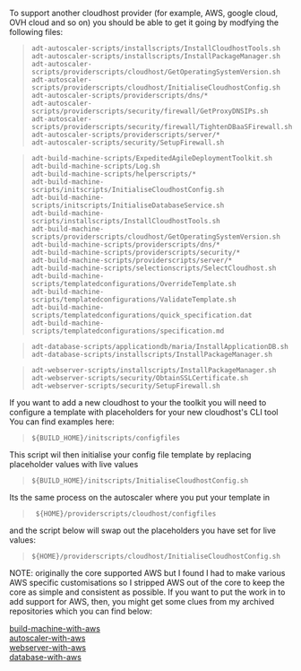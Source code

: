 To support another cloudhost provider (for example, AWS, google cloud, OVH cloud and so on) you should be able to get it going by modfying the following files:


>     adt-autoscaler-scripts/installscripts/InstallCloudhostTools.sh
>     adt-autoscaler-scripts/installscripts/InstallPackageManager.sh
>     adt-autoscaler-scripts/providerscripts/cloudhost/GetOperatingSystemVersion.sh
>     adt-autoscaler-scripts/providerscripts/cloudhost/InitialiseCloudhostConfig.sh
>     adt-autoscaler-scripts/providerscripts/dns/*
>     adt-autoscaler-scripts/providerscripts/security/firewall/GetProxyDNSIPs.sh
>     adt-autoscaler-scripts/providerscripts/security/firewall/TightenDBaaSFirewall.sh
>     adt-autoscaler-scripts/providerscripts/server/*
>     adt-autoscaler-scripts/security/SetupFirewall.sh

>     adt-build-machine-scripts/ExpeditedAgileDeploymentToolkit.sh
>     adt-build-machine-scripts/Log.sh
>     adt-build-machine-scripts/helperscripts/*
>     adt-build-machine-scripts/initscripts/InitialiseCloudhostConfig.sh
>     adt-build-machine-scripts/initscripts/InitialiseDatabaseService.sh
>     adt-build-machine-scripts/installscripts/InstallCloudhostTools.sh
>     adt-build-machine-scripts/providerscripts/cloudhost/GetOperatingSystemVersion.sh
>     adt-build-machine-scripts/providerscripts/dns/*
>     adt-build-machine-scripts/providerscripts/security/*
>     adt-build-machine-scripts/providerscripts/server/*
>     adt-build-machine-scripts/selectionscripts/SelectCloudhost.sh
>     adt-build-machine-scripts/templatedconfigurations/OverrideTemplate.sh
>     adt-build-machine-scripts/templatedconfigurations/ValidateTemplate.sh
>     adt-build-machine-scripts/templatedconfigurations/quick_specification.dat
>     adt-build-machine-scripts/templatedconfigurations/specification.md

>     adt-database-scripts/applicationdb/maria/InstallApplicationDB.sh
>     adt-database-scripts/installscripts/InstallPackageManager.sh

>     adt-webserver-scripts/installscripts/InstallPackageManager.sh
>     adt-webserver-scripts/security/ObtainSSLCertificate.sh
>     adt-webserver-scripts/security/SetupFirewall.sh


If you want to add a new cloudhost to your the toolkit you will need to configure a template with placeholders for your new cloudhost's CLI tool  
You can find examples here:  

>     ${BUILD_HOME}/initscripts/configfiles

This script wil then initialise your config file template by replacing placeholder values with live values

>     ${BUILD_HOME}/initscripts/InitialiseCloudhostConfig.sh


Its the same process on the autoscaler where you put your template in

>      ${HOME}/providerscripts/cloudhost/configfiles

and the script below will swap out the placeholders you have set for live values:

>     ${HOME}/providerscripts/cloudhost/InitialiseCloudhostConfig.sh

NOTE: originally the core supported AWS but I found I had to make various AWS specific customisations so I stripped AWS out of the core to keep the core as simple and consistent as possible. If you want to put the work in to add support for AWS, then, you might get some clues from my archived repositories which you can find below:  

[build-machine-with-aws](https://github.com/wintersys-projects/adt-build-machine-scripts-withaws)  
[autoscaler-with-aws](https://github.com/wintersys-projects/adt-autoscaler-scripts-withaws)  
[webserver-with-aws](https://github.com/wintersys-projects/adt-webserver-scripts-withaws)  
[database-with-aws](https://github.com/wintersys-projects/adt-database-scripts-withaws)  
